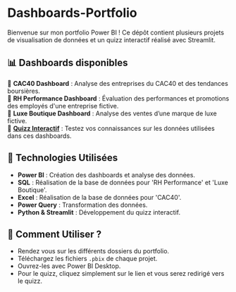# Dashboards-Portfolio

Bienvenue sur mon portfolio Power BI ! Ce dépôt contient plusieurs projets de visualisation de données et un quizz interactif réalisé avec Streamlit.

## 📊 **Dashboards disponibles**
🔹 **CAC40 Dashboard** : Analyse des entreprises du CAC40 et des tendances boursières.  
🔹 **RH Performance Dashboard** : Évaluation des performances et promotions des employés d'une entreprise fictive.  
🔹 **Luxe Boutique Dashboard** : Analyse des ventes d’une marque de luxe fictive.  
🔹 **[Quizz Interactif]((https://quiz-dashboards-rpwze8jdfx6fshfcjfhyl7.streamlit.app/))** : Testez vos connaissances sur les données utilisées dans ces dashboards.

## 🔧 **Technologies Utilisées**
- **Power BI** : Création des dashboards et analyse des données.
- **SQL** : Réalisation de la base de données pour 'RH Performance' et 'Luxe Boutique'.
- **Excel** : Réalisation de la base de données pour 'CAC40'.
- **Power Query** : Transformation des données.
- **Python & Streamlit** : Développement du quizz interactif.

## 🚀 **Comment Utiliser ?** 
- Rendez vous sur les différents dossiers du portfolio.
- Téléchargez les fichiers `.pbix` de chaque projet.
- Ouvrez-les avec Power BI Desktop.
- Pour le quizz, cliquez simplement sur le lien et vous serez redirigé vers le quizz.
